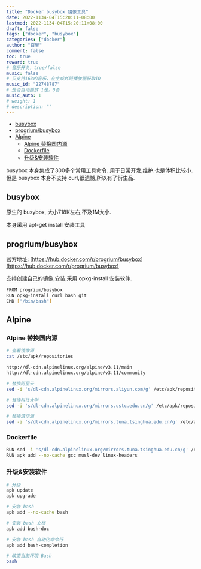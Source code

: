 ```yaml
---
title: "Docker busybox 镜像工具"
date: 2022-1134-04T15:20:11+08:00
lastmod: 2022-1134-04T15:20:11+08:00
draft: false
tags: ["docker", "busybox"]
categories: ["docker"]
author: "百里"
comment: false
toc: true
reward: true
# 音乐开关，true/false
music: false
# 只支持163的音乐，在生成外链播放器获取ID
music_id: "22748787"
# 是否自动播放 1是，0否
music_auto: 1
# weight: 1
# description: ""
---
```


<!-- TOC -->

- [busybox](#busybox)
- [progrium/busybox](#progriumbusybox)
- [Alpine](#alpine)
  - [Alpine 替换国内源](#alpine-替换国内源)
  - [Dockerfile](#dockerfile)
  - [升级&安装软件](#升级安装软件)

<!-- /TOC -->

busybox 本身集成了300多个常用工具命令. 用于日常开发,维护.也是体积比较小. 
但是 busybox 本身不支持 curl,很遗憾,所以有了衍生品.

## busybox

原生的 busybox, 大小718K左右,不及1M大小.

本身采用 apt-get install 安装工具

## progrium/busybox

官方地址: [https://hub.docker.com/r/progrium/busybox](https://hub.docker.com/r/progrium/busybox)

支持创建自己的镜像,安装,采用 opkg-install  安装软件.

```sh
FROM progrium/busybox
RUN opkg-install curl bash git
CMD ["/bin/bash"]
```

## Alpine

### Alpine 替换国内源

```sh
# 查看镜像源
cat /etc/apk/repositories

http://dl-cdn.alpinelinux.org/alpine/v3.11/main
http://dl-cdn.alpinelinux.org/alpine/v3.11/community

# 替换阿里云
sed -i 's/dl-cdn.alpinelinux.org/mirrors.aliyun.com/g' /etc/apk/repositories

# 替换科技大学
sed -i 's/dl-cdn.alpinelinux.org/mirrors.ustc.edu.cn/g' /etc/apk/repositories

# 替换清华源
sed -i 's/dl-cdn.alpinelinux.org/mirrors.tuna.tsinghua.edu.cn/g' /etc/apk/repositories
```

### Dockerfile

```sh
RUN sed -i 's/dl-cdn.alpinelinux.org/mirrors.tuna.tsinghua.edu.cn/g' /etc/apk/repositories
RUN apk add --no-cache gcc musl-dev linux-headers
```

### 升级&安装软件

```sh
# 升级
apk update
apk upgrade

# 安装 bash
apk add --no-cache bash

# 安装 bash 文档
apk add bash-doc

# 安装 bash 自动化命令行
apk add bash-completion

# 改变当前环境 Bash
bash
```